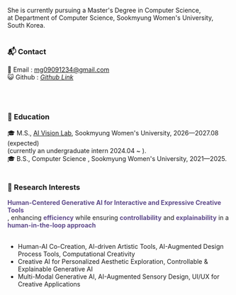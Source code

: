 She is currently pursuing a Master's Degree in Computer Science, <br/>
at Department of Computer Science, Sookmyung Women's University, South Korea. <br/><br/>

### 📬 Contact
📧 Email : mg09091234@gmail.com <br/>
😺 Github : <a href="https://github.com/yulleta" target="_blank" class="color: #5f4b8b">
    <i class="bi bi-github"> Github Link </i>
</a> 
<!-- <br/>
🎥 Youtube : <a href="https://www.youtube.com/@ManGenLab" target="_blank" class="color: #5f4b8b">
    <i class="bi bi-youtube"> ManGenLab </i>
</a>  -->
<br/><br/>

### 🏫 Education
🎓 M.S.,  <a href="https://sites.google.com/sookmyung.ac.kr/aiv-lab-smwu" target="_blank">AI Vision Lab</a>, Sookmyung Women's University, 2026—2027.08 (expected)<br/>
(currently an undergraduate intern 2024.04 ~ ).\
🎓 B.S., Computer Science , Sookmyung Women's University, 2021—2025. <br/><br/>

### 🔬 Research Interests
<strong style="color: #5f4b8b">Human-Centered Generative AI for Interactive and Expressive Creative Tools</strong > <br/>
, enhancing <strong style="color: #5f4b8b">efficiency</strong > while ensuring <strong style="color: #5f4b8b">controllability</strong > and <strong style="color: #5f4b8b">explainability</strong > in a <strong style="color: #5f4b8b">human-in-the-loop approach</strong > <br/><br/>

- Human-AI Co-Creation, AI-driven Artistic Tools, AI-Augmented Design Process Tools, Computational Creativity
- Creative AI for Personalized Aesthetic Exploration, Controllable & Explainable Generative AI
- Multi-Modal Generative AI, AI-Augmented Sensory Design, UI/UX for Creative Applications